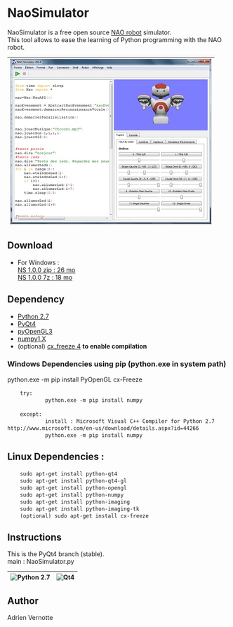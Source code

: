 NaoSimulator
============
NaoSimulator is a free open source [NAO robot](http://www.aldebaran.com) simulator.  
This tool allows to ease the learning of Python programming with the NAO robot.  

| ![NaoSimulator](https://raw.githubusercontent.com/AdrienVR/NaoSimulator/master/ns1.jpg "NaoSimulator") |
|:----:|

## Download
* For Windows :   
			[NS 1.0.0 zip : 26 mo](https://drive.google.com/uc?export=download&id=0B2xlFxzCEekzbWxFMm56ajJ1UTg)  
			[NS 1.0.0 7z : 18 mo](https://drive.google.com/uc?export=download&id=0B2xlFxzCEekzbExqOGtra244Yms)  
	
## Dependency

* [Python 2.7](https://www.python.org/download/releases/2.7.8/)  
* [PyQt4](http://www.riverbankcomputing.co.uk/software/pyqt/download)
* [pyOpenGL3](https://pypi.python.org/pypi/PyOpenGL/3.1.0)
* [numpy1.X](https://pypi.python.org/pypi/numpy)
* (optional) [cx_freeze 4](https://pypi.python.org/pypi/cx_Freeze) **to enable compilation**

### Windows Dependencies using pip (python.exe in system path)  
python.exe -m pip install PyOpenGL cx-Freeze  

        try:
                python.exe -m pip install numpy  

        except:
                install : Microsoft Visual C++ Compiler for Python 2.7  http://www.microsoft.com/en-us/download/details.aspx?id=44266
                python.exe -m pip install numpy  


## Linux Dependencies :


        sudo apt-get install python-qt4  
        sudo apt-get install python-qt4-gl  
        sudo apt-get install python-opengl  
        sudo apt-get install python-numpy  
        sudo apt-get install python-imaging  
        sudo apt-get install python-imaging-tk  
        (optional) sudo apt-get install cx-freeze  

## Instructions

This is the PyQt4 branch (stable).   
main : NaoSimulator.py

| ![Python 2.7](https://www.python.org/static/img/python-logo.png "Python 2.7") | ![Qt4](http://www.fevrierdorian.com/blog/public/logos/Qt_logo002.png "Qt4") |
|:----:|:----:|

## Author

Adrien Vernotte

